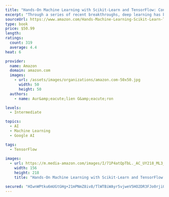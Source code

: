 ```yaml
---
title: "Hands-On Machine Learning with Scikit-Learn and TensorFlow: Concepts, Tools, and Techniques to Build Intelligent Systems"
excerpt: "Through a series of recent breakthroughs, deep learning has boosted the entire field of machine learning. Now, even programmers who know close to nothing about this technology can use simple, efficient tools to implement programs capable of learning from data. This practical book shows you how."
sourceUrl: https://www.amazon.com/Hands-Machine-Learning-Scikit-Learn-TensorFlow/dp/1491962291/
type: book
price: $50.99
length: 
ratings:
  count: 319
  average: 4.4
heat: 6

provider:
  name: Amazon
  domain: amazon.com
  images:
    - url: /assets/images/organizations/amazon.com-50x50.jpg
      width: 50
      height: 50
  authors:
    - name: Aur&amp;eacute;lien G&amp;eacute;ron

levels:
  - Intermediate

topics:
  - AI
  - Machine Learning
  - Google AI

tags:
  - TensorFlow
  
images:
  - url: https://m.media-amazon.com/images/I/71P4atQpTbL._AC_UY218_ML3_.jpg
    width: 156
    height: 218
    title: "Hands-On Machine Learning with Scikit-Learn and TensorFlow: Concepts, Tools, and Techniques to Build Intelligent Systems"

secured: "HIwnWPtku6mUGtGHg+21mPNmZ8iv8/TlWTBiWAyr5vjweV5HO2DR3FJo0rjiO5qIAo6dNMBxt+YJ9PM/bS+awSH0/Igo2gYKkhAMm3D+2fKfdu0demX7XvF4h16bvs1Ts6nsaGbwR7kfSZQRNUkyilH6kQ+vNFjp7IR89GeocGgqStzjN9aaS7vAcTZ54sqkBwlo8eJOXrJjcEf2LZKBZHyjYAkO+Y0oKVAf8pm3IBIFYnol1dklhpDw99FOHeAKKVdDXSAJVlbZmJI0qlI+ww==;xteYOoFf7fkOZ/zuZgRvyw=="
---
```


